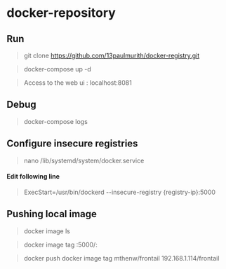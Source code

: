 # docker-repository

## Run 

> git clone https://github.com/13paulmurith/docker-registry.git

> docker-compose up -d

> Access to the web ui : localhost:8081

## Debug

> docker-compose logs

## Configure insecure registries

> nano /lib/systemd/system/docker.service

#### Edit following line

> ExecStart=/usr/bin/dockerd --insecure-registry {registry-ip}:5000

## Pushing local image

> docker image ls

> docker image tag <local-image> <registry-host>:5000/<image-name>:<tag>
  
> docker push docker image tag mthenw/frontail 192.168.1.114/frontail
